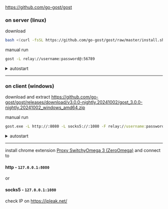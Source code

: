 https://github.com/go-gost/gost

### on server (linux)
download
```bash
bash <(curl -fsSL https://github.com/go-gost/gost/raw/master/install.sh) --install
```
manual run 
```bash
gost -L relay://username:password@:56789
```
<details><summary>autostart</summary> 
  
```bash
mkdir -p /root/gost/
nano /root/gost/start_gost_proxies.sh
```
fill in `start_gost_proxies.sh`
```bash
#!/bin/bash
gost -L relay://username:password@:56789
```
```bash
sudo nano /etc/systemd/system/gost.service
```
fill in `gost.service`
```
[Unit]
Description=GOST Proxy Service
After=network.target

[Service]
Type=simple
ExecStart=/root/gost/start_gost_proxies.sh
Restart=on-failure
User=root

[Install]
WantedBy=multi-user.target
```
```bash
sudo systemctl daemon-reload
sudo systemctl enable gost.service
sudo systemctl start gost.service
```
check
```
sudo systemctl status gost.service
```
```
ss -tulpn | grep 56789
```
or
```
netstat -tulpn | grep 56789
```
</details>

---

### on client (windows)
download and extract
https://github.com/go-gost/gost/releases/download/v3.0.0-nightly.20241002/gost_3.0.0-nightly.20241002_windows_amd64.zip

manual run
```cmd
gost.exe -L http://:8080 -L socks5://:1080 -F relay://username:password@your.server.net:56789
```
<details><summary>autostart</summary> 
place gost.exe in root of C:/
```powershell
$Action = New-ScheduledTaskAction -Execute "C:\gost.exe" -Argument "-L http://:8080 -L socks5://:1080 -F relay://username:password@your.server.net:56789"
$Trigger = New-ScheduledTaskTrigger -AtStartup
$Principal = New-ScheduledTaskPrincipal -UserId "SYSTEM" -RunLevel Highest
$TaskName = "GostAutoStart"

Register-ScheduledTask -Action $Action -Trigger $Trigger -Principal $Principal -TaskName $TaskName
```
check
```cmd
tasklist | findstr gost.exe
netstat -an | findstr :8080
netstat -an | findstr :1080
```
</details>

---

install chrome extension [Proxy SwitchyOmega 3 (ZeroOmega)](https://chromewebstore.google.com/detail/proxy-switchyomega-3-zero/pfnededegaaopdmhkdmcofjmoldfiped) and connect to 

#### http - `127.0.0.1:8080` 
or 
#### socks5 - `127.0.0.1:1080`

check IP on https://ipleak.net/
